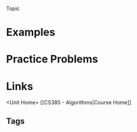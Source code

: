 Topic
# Examples
# Practice Problems
# Links
\<Unit Home\>
[[CS385 - Algorithms|Course Home]]
## Tags

